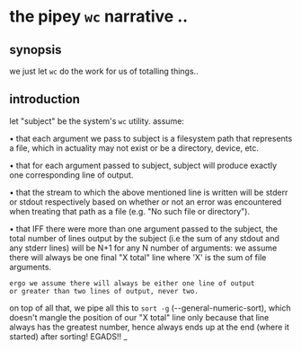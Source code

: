 # the pipey `wc` narrative ..

## synopsis

we just let `wc` do the work for us of totalling things..


## introduction

let "subject" be the system's `wc` utility. assume:

  • that each argument we pass to subject is a filesystem path
    that represents a file, which in actuality may not exist or
    be a directory, device, etc.

  • that for each argument passed to subject, subject will
    produce exactly one corresponding line of output.

  • that the stream to which the above mentioned line is written
    will be stderr or stdout respectively based on whether or not
    an error was encountered when treating that path as a file
    (e.g. "No such file or directory").

  • that IFF there were more than one argument passed to the
    subject, the total number of lines output by the subject
    (i.e the sum of any stdout and any stderr lines) will be N+1
    for any N number of arguments: we assume there will always be
    one final "X total" line where 'X' is the sum of file
    arguments.

    ergo we assume there will always be either one line of output
    or greater than two lines of output, never two.

on top of all that, we pipe all this to `sort -g`
(--general-numeric-sort), which doesn't mangle the position of our
"X total" line only because that line always has the greatest number,
hence always ends up at the end (where it started) after sorting!
EGADS!!
_
